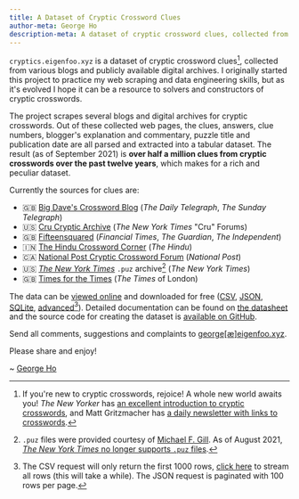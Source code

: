 ```yaml
---
title: A Dataset of Cryptic Crossword Clues
author-meta: George Ho
description-meta: A dataset of cryptic crossword clues, collected from various blogs and publicly available digital archives.
---
```


`cryptics.eigenfoo.xyz` is a dataset of cryptic crossword clues[^1], collected
from various blogs and publicly available digital archives. I originally
started this project to practice my web scraping and data engineering skills,
but as it's evolved I hope it can be a resource to solvers and constructors of
cryptic crosswords.

[^1]: If you're new to cryptic crosswords, rejoice! A whole new world awaits you! _The New Yorker_ has [an excellent introduction to cryptic crosswords](https://www.newyorker.com/puzzles-and-games-dept/cryptic-crossword/reintroducing-the-new-yorkers-cryptic-crossword), and Matt Gritzmacher has [a daily newsletter with links to crosswords](https://crosswordlinks.substack.com/).

The project scrapes several blogs and digital archives for cryptic crosswords.
Out of these collected web pages, the clues, answers, clue numbers, blogger's
explanation and commentary, puzzle title and publication date are all parsed
and extracted into a tabular dataset. The result (as of September 2021) is
**over half a million clues from cryptic crosswords over the past twelve
years**, which makes for a rich and peculiar dataset.

Currently the sources for clues are:

- 🇬🇧 [Big Dave's Crossword Blog](http://bigdave44.com/) (_The Daily Telegraph_, _The Sunday Telegraph_)
- 🇺🇸 [Cru Cryptic Archive](https://archive.nytimes.com/www.nytimes.com/premium/xword/cryptic-archive.html) (_The New York Times_ "Cru" Forums)
- 🇬🇧 [Fifteensquared](https://www.fifteensquared.net/) (_Financial Times_, _The Guardian_, _The Independent_)
- 🇮🇳 [The Hindu Crossword Corner](https://thehinducrosswordcorner.blogspot.com/) (_The Hindu_)
- 🇨🇦 [National Post Cryptic Crossword Forum](https://natpostcryptic.blogspot.com/) (_National Post_)
- 🇺🇸 [_The New York Times_](https://www.nytimes.com/crosswords) `.puz` archive[^2] (_The New York Times_)
- 🇬🇧 [Times for the Times](https://times-xwd-times.livejournal.com/) (_The Times_ of London)

[^2]: `.puz` files were provided courtesy of [Michael F. Gill](https://bbtp.net/). As of August 2021, [_The New York Times_ no longer supports `.puz` files](https://www.nytimes.com/2021/08/02/crosswords/nyt-games-no-longer-available-on-across-lite-as-of-aug-9.html).

The data can be [viewed online](/clues/clues) and downloaded for free
([CSV](https://cryptics.eigenfoo.xyz/clues/clues.csv?_size=max),
[JSON](/clues/clues.json), [SQLite](/clues.db),
[advanced](/clues/clues#export)[^3]). Detailed documentation can be found on
[the datasheet](/datasheet) and the source code for creating the dataset is
[available on GitHub](https://github.com/eigenfoo/cryptics).

[^3]: The CSV request will only return the first 1000 rows, [click here](/clues/clues.csv?_stream=on&_size=max) to stream all rows (this will take a while). The JSON request is paginated with 100 rows per page.

Send all comments, suggestions and complaints to
[george[&#230;]eigenfoo.xyz](mailto:george[&#230;]eigenfoo.xyz).

Please share and enjoy!

\~ [George Ho](https://www.eigenfoo.xyz/)
